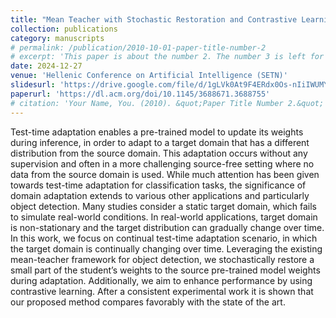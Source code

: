 ```yaml
---
title: "Mean Teacher with Stochastic Restoration and Contrastive Learning for Domain Adaptive Object Detection"
collection: publications
category: manuscripts
# permalink: /publication/2010-10-01-paper-title-number-2
# excerpt: 'This paper is about the number 2. The number 3 is left for future work.'
date: 2024-12-27
venue: 'Hellenic Conference on Artificial Intelligence (SETN)'
slidesurl: 'https://drive.google.com/file/d/1gLVk0At9F4ERdx0Os-nIiIWUMYic8HTo/view?usp=drive_link'
paperurl: 'https://dl.acm.org/doi/10.1145/3688671.3688755'
# citation: 'Your Name, You. (2010). &quot;Paper Title Number 2.&quot; <i>Journal 1</i>. 1(2).'
---
```


Test-time adaptation enables a pre-trained model to update its weights during inference, in order to adapt to a target domain that has a different distribution from the source domain. This adaptation occurs without any supervision and often in a more challenging source-free setting where no data from the source domain is used. While much attention has been given towards test-time adaptation for classification tasks, the significance of domain adaptation extends to various other applications and particularly object detection. Many studies consider a static target domain, which fails to simulate real-world conditions. In real-world applications, target domain is non-stationary and the target distribution can gradually change over time. In this work, we focus on continual test-time adaptation scenario, in which the target domain is continually changing over time. Leveraging the existing mean-teacher framework for object detection, we stochastically restore a small part of the student’s weights to the source pre-trained model weights during adaptation. Additionally, we aim to enhance performance by using contrastive learning. After a consistent experimental work it is shown that our proposed method compares favorably with the state of the art.
